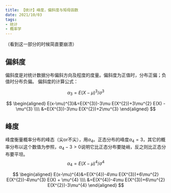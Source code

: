 ```yaml
---
title: 【统计】峰度，偏斜度与矩母函数
date: 2021/10/03
tags: 
- 统计
- 概率学
---
```

（看到这一部分的时候简直要崩溃）
## 偏斜度
偏斜度是对统计数据分布偏斜方向及程度的度量。偏斜度为正值时，分布正偏；负值时分布负偏。
偏斜度的计算公式：

$$\alpha_{3} = E(X-\mu)^{3}/\sigma^{3}$$

$$
\begin{aligned}
E(x-\mu)^{3}&=E(X^{3})-3\mu E(X^{2})+3\mu^{2} E(X) - \mu^{3} \\\\
&=E(X^{3})-3\mu E(X^{2})+2\mu^{3}
\end{aligned}
$$
## 峰度
峰度衡量概率分布的峰态（尖or不尖），用$\alpha_{4}$。正态分布的峰度$\alpha_{4}=3$，其它的概率分布以这个数值为参照，$\alpha_{4}-3>0$说明它比正态分布要陡峭，反之则比正态分布要平坦。
$$\alpha_{4} = E(X-\mu)^{4}/\sigma^{4}$$

$$
\begin{aligned}
E(x-\mu)^{4}&=E(X^{4})-4\mu E(X^{3})+6\mu^{2} E(X^{2})-4\mu^{3} E(X) + \mu^{4} \\\\
&=E(X^{4})-4\mu E(X^{3})+6\mu^{2} E(X^{2})-3\mu^{4}
\end{aligned}
$$
